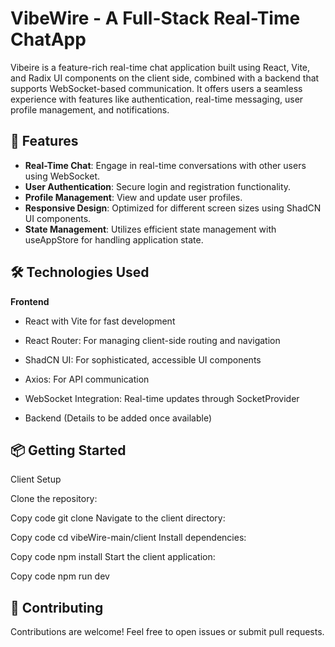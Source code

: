 # VibeWire - A Full-Stack Real-Time ChatApp

Vibeire is a feature-rich real-time chat application built using React, Vite, and Radix UI components on the client side, combined with a backend that supports WebSocket-based communication. It offers users a seamless experience with features like authentication, real-time messaging, user profile management, and notifications.

## 🚀 Features
* **Real-Time Chat**: Engage in real-time conversations with other users using WebSocket.
* **User Authentication**: Secure login and registration functionality.
* **Profile Management**: View and update user profiles.
* **Responsive Design**: Optimized for different screen sizes using ShadCN UI components.
* **State Management**: Utilizes efficient state management with useAppStore for handling application state.

## 🛠️ Technologies Used


**Frontend**

* React with Vite for fast development

* React Router: For managing client-side routing and navigation

* ShadCN UI: For sophisticated, accessible UI components

* Axios: For API communication

* WebSocket Integration: Real-time updates through SocketProvider

* Backend (Details to be added once available)


## 📦 **Getting Started**

Client Setup

Clone the repository:

Copy code
git clone <repo-url>
Navigate to the client directory:

Copy code
cd vibeWire-main/client
Install dependencies:

Copy code
npm install
Start the client application:

Copy code
npm run dev

## 🤝 **Contributing**
Contributions are welcome! Feel free to open issues or submit pull requests.
